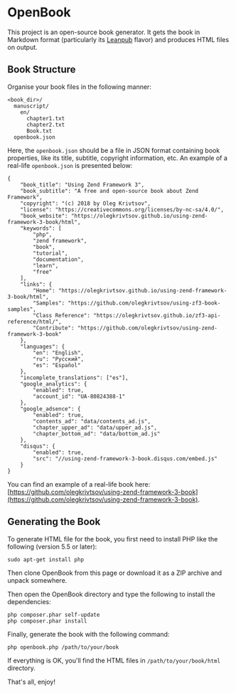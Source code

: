 # OpenBook

This project is an open-source book generator. It gets the book in Markdown format (particularly its 
[Leanpub](https://leanpub.com/help/manual) flavor) and produces HTML files on output. 

## Book Structure

Organise your book files in the following manner:

```
<book_dir>/
  manuscript/
    en/
      chapter1.txt
      chapter2.txt
      Book.txt
  openbook.json  
```

Here, the `openbook.json` should be a file in JSON format containing book properties, like its title,
subtitle, copyright information, etc. An example of a real-life `openbook.json` is presented below:

```
{
    "book_title": "Using Zend Framework 3",
    "book_subtitle": "A free and open-source book about Zend Framework",
    "copyright": "(c) 2018 by Oleg Krivtsov",
    "license": "https://creativecommons.org/licenses/by-nc-sa/4.0/",
    "book_website": "https://olegkrivtsov.github.io/using-zend-framework-3-book/html",
    "keywords": [
        "php",
        "zend framework",
        "book",
        "tutorial",
        "documentation",
        "learn",
        "free"
    ],
    "links": {
        "Home": "https://olegkrivtsov.github.io/using-zend-framework-3-book/html",
        "Samples": "https://github.com/olegkrivtsov/using-zf3-book-samples",
        "Class Reference": "https://olegkrivtsov.github.io/zf3-api-reference/html/",
        "Contribute": "https://github.com/olegkrivtsov/using-zend-framework-3-book"
    },
    "languages": {
        "en": "English",
        "ru": "Русский",
        "es": "Español"
    },
    "incomplete_translations": ["es"],
    "google_analytics": {
        "enabled": true,
        "account_id": "UA-80824388-1"
    },
    "google_adsence": {
        "enabled": true, 
        "contents_ad": "data/contents_ad.js",
        "chapter_upper_ad": "data/upper_ad.js",
        "chapter_bottom_ad": "data/bottom_ad.js"
    },
    "disqus": {
        "enabled": true,
        "src": "//using-zend-framework-3-book.disqus.com/embed.js"
    }
}
```

You can find an example of a real-life book here: [https://github.com/olegkrivtsov/using-zend-framework-3-book](https://github.com/olegkrivtsov/using-zend-framework-3-book).

## Generating the Book

To generate HTML file for the book, you first need to install PHP like the following (version 5.5 or later):

`sudo apt-get install php`

Then clone OpenBook from this page or download it as a ZIP archive and unpack somewhere.

Then open the OpenBook directory and type the following to install the dependencies:

```
php composer.phar self-update
php composer.phar install
```

Finally, generate the book with the following command:

```
php openbook.php /path/to/your/book
```

If everything is OK, you'll find the HTML files in `/path/to/your/book/html` directory.

That's all, enjoy!
